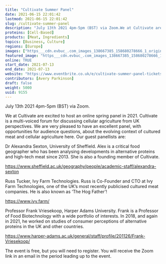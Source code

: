 ```yaml
---
title: "Cultivate Summer Panel"
date: 2021-06-15 22:01:42
lastmod: 2021-06-15 22:01:42
slug: /cultivate-summer-panel
description: "July 13th 2021 4pm-5pm (BST) via Zoom.We at Cultivate are excited to host an online spring panel in 2021. Cultivate is a multi-voiced forum for discussing cellular agriculture from UK perspectives. We are very pleased to have an excellent panel, with opportunities for audience questions, about the evolving context of cultured meat and cellular agriculture here. Our guest panellists are:"
proteins: [Cell-Based]
products: [Meat, Ingredients]
topics: [Business, Culture]
regions: [Europe]
images: ["https___cdn.evbuc_.com_images_138667385_158680278666_1_original.jpg"]
featured_image: "https___cdn.evbuc_.com_images_138667385_158680278666_1_original.jpg"
online: TRUE
start_date: 2021-07-13
end_date: 2021-07-13
website: "https://www.eventbrite.co.uk/e/cultivate-summer-panel-tickets-159523363675"
contributors: [Avery Parkinson]
draft: false
weight: 5000
uuid: 9155
---
```

<p>July 13th 2021 4pm-5pm (BST) via Zoom.</p>
<p>We at Cultivate are excited to host an online spring panel in 2021. Cultivate is a multi-voiced forum for discussing cellular agriculture from UK perspectives. We are very pleased to have an excellent panel, with opportunities for audience questions, about the evolving context of cultured meat and cellular agriculture here. Our guest panellists are:</p>
<p>Dr Alexandra Sexton, University of Sheffield. Alex is a critical food geographer who has been analysing developments in alternative proteins and high-tech meat since 2013. She is also a founding member of Cultivate.</p>
<p><a href="https://www.sheffield.ac.uk/geography/people/academic-staff/alexandra-sexton">https://www.sheffield.ac.uk/geography/people/academic-staff/alexandra-sexton</a></p>
<p>Russ Tucker, Ivy Farm Technologies. Russ is Co-Founder and CTO at Ivy Farm Technologies, one of the UK’s most recently publicised cultured meat companies. He is also known as ‘The Hog Father’!</p>
<p><a href="https://www.ivy.farm/">https://www.ivy.farm/</a></p>
<p>Professor Frank Vriesekoop, Harper Adams University. Frank is a Professor of Food Biotechnology with a wide portfolio of interests. In 2018, and again in 2021, he worked on studies of consumer perceptions of alternative proteins in the UK and other countries.</p>
<p><a href="https://www.harper-adams.ac.uk/general/staff/profile/201126/Frank-Vriesekoop/">https://www.harper-adams.ac.uk/general/staff/profile/201126/Frank-Vriesekoop/</a></p>
<p>The event is free, but you will need to register. You will receive the Zoom link in an email in the period leading up to the event.</p>
